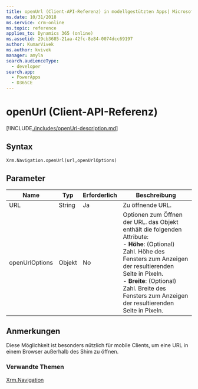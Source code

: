 ```yaml
---
title: openUrl (Client-API-Referenz) in modellgestützten Apps| MicrosoftDocs
ms.date: 10/31/2018
ms.service: crm-online
ms.topic: reference
applies_to: Dynamics 365 (online)
ms.assetid: 29cb3685-21aa-42fc-8e84-0074dcc69197
author: KumarVivek
ms.author: kvivek
manager: amyla
search.audienceType:
  - developer
search.app:
  - PowerApps
  - D365CE
---
```

# <a name="openurl-client-api-reference"></a>openUrl (Client-API-Referenz)



[!INCLUDE[./includes/openUrl-description.md](./includes/openUrl-description.md)]

## <a name="syntax"></a>Syntax

`Xrm.Navigation.openUrl(url,openUrlOptions)`

## <a name="parameters"></a>Parameter

|Name |Typ |Erforderlich |Beschreibung |
|---|---|---|---|
|URL|String|Ja|Zu öffnende URL.|
|openUrlOptions|Objekt|No|Optionen zum Öffnen der URL. das Objekt enthält die folgenden Attribute:<br/>- **Höhe**: (Optional) Zahl. Höhe des Fensters zum Anzeigen der resultierenden Seite in Pixeln.<br/>- **Breite**: (Optional) Zahl. Breite des Fensters zum Anzeigen der resultierenden Seite in Pixeln.|

## <a name="remarks"></a>Anmerkungen

Diese Möglichkeit ist besonders nützlich für mobile Clients, um eine URL in einem Browser außerhalb des Shim zu öffnen.

 ### <a name="related-topics"></a>Verwandte Themen

[Xrm.Navigation](../xrm-navigation.md)

